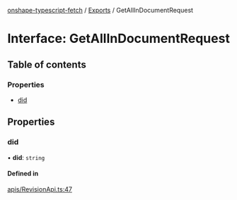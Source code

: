 [onshape-typescript-fetch](../README.md) / [Exports](../modules.md) / GetAllInDocumentRequest

# Interface: GetAllInDocumentRequest

## Table of contents

### Properties

- [did](GetAllInDocumentRequest.md#did)

## Properties

### did

• **did**: `string`

#### Defined in

[apis/RevisionApi.ts:47](https://github.com/toebes/onshape-typescript-fetch/blob/3e11ae1/apis/RevisionApi.ts#L47)
